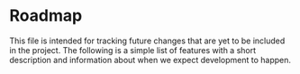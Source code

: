 # Roadmap

This file is intended for tracking future changes that are yet to be included in the project. The following is a simple list of features with a short description and information about when we expect development to happen.
